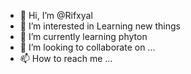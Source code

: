 - 👋 Hi, I’m @Rifxyal
- 👀 I’m interested in Learning new things 
- 🌱 I’m currently learning phyton
- 💞️ I’m looking to collaborate on ...
- 📫 How to reach me ...

<!---
Rifxyal/Rifxyal is a ✨ special ✨ repository because its `README.md` (this file) appears on your GitHub profile.
You can click the Preview link to take a look at your changes.
--->
